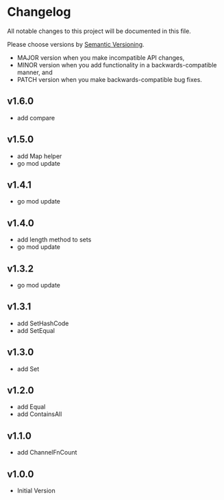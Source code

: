 # Changelog

All notable changes to this project will be documented in this file.

Please choose versions by [Semantic Versioning](http://semver.org/).

* MAJOR version when you make incompatible API changes,
* MINOR version when you add functionality in a backwards-compatible manner, and
* PATCH version when you make backwards-compatible bug fixes.

## v1.6.0

- add compare

## v1.5.0

- add Map helper
- go mod update

## v1.4.1

- go mod update

## v1.4.0

- add length method to sets
- go mod update

## v1.3.2

- go mod update

## v1.3.1

- add SetHashCode
- add SetEqual

## v1.3.0

- add Set

## v1.2.0

- add Equal
- add ContainsAll

## v1.1.0

- add ChannelFnCount

## v1.0.0

- Initial Version
